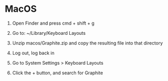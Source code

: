 # MacOS

1. Open Finder and press cmd + shift + g

2. Go to: ~/Library/Keyboard Layouts

3. Unzip macos/Graphite.zip and copy the resulting file into that directory

4. Log out, log back in

5. Go to System Settings > Keyboard Layouts

6. Click the + button, and search for Graphite

